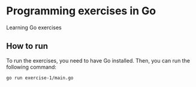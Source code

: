 # Programming exercises in Go

Learning Go exercises

## How to run

To run the exercises, you need to have Go installed. Then, you can run the following command:

```bash
go run exercise-1/main.go
```
